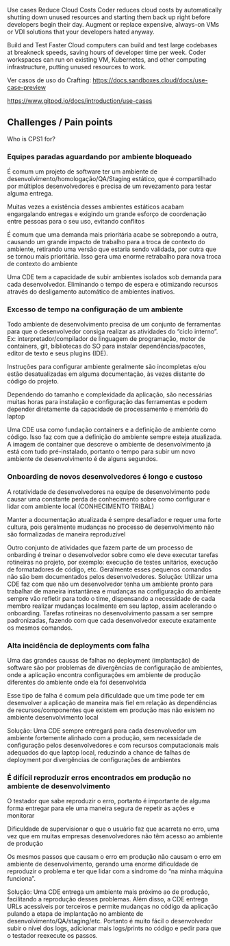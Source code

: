 

Use cases
Reduce Cloud Costs
Coder reduces cloud costs by automatically shutting down unused resources and starting them back up right before developers begin their day. Augment or replace expensive, always-on VMs or VDI solutions that your developers hated anyway.

Build and Test Faster
Cloud computers can build and test large codebases at breakneck speeds, saving hours of developer time per week. Coder workspaces can run on existing VM, Kubernetes, and other computing infrastructure, putting unused resources to work.

Ver casos de uso do Crafting: https://docs.sandboxes.cloud/docs/use-case-preview

https://www.gitpod.io/docs/introduction/use-cases

## Challenges / Pain points

Who is CPS1 for?

### Equipes paradas aguardando por ambiente bloqueado
É comum um projeto de software ter um ambiente de desenvolvimento/homologação/QA/Staging estático, que é compartilhado por múltiplos desenvolvedores e precisa de um revezamento para testar alguma entrega.

Muitas vezes a existência desses ambientes estáticos acabam engargalando entregas e exigindo um grande esforço de coordenação entre pessoas para o seu uso, evitando conflitos

É comum que uma demanda mais prioritária acabe se sobrepondo a outra, causando um grande impacto de trabalho para a troca de contexto do ambiente, retirando uma versão que estaria sendo validada, por outra que se tornou mais prioritária.
Isso gera uma enorme retrabalho para nova troca de contexto do ambiente

Uma CDE tem a capacidade de subir ambientes isolados sob demanda para cada desenvolvedor. Eliminando o tempo de espera e otimizando recursos através do desligamento automático de ambientes inativos.

### Excesso de tempo na configuração de um ambiente
Todo ambiente de desenvolvimento precisa de um conjunto de ferramentas para que o desenvolvedor consiga realizar as atividades do “ciclo interno”. Ex: interpretador/compilador de linguagem de programação, motor de containers, git, bibliotecas do SO para instalar dependências/pacotes, editor de texto e seus plugins (IDE).

Instruções para configurar ambiente geralmente são incompletas e/ou estão desatualizadas em alguma documentação, às vezes distante do código do projeto.

Dependendo do tamanho e complexidade da aplicação, são necessárias muitas horas para instalação e configuração das ferramentas e podem depender diretamente da capacidade de processamento e memória do laptop

Uma CDE usa como fundação containers e a definição de ambiente como código. Isso faz com que a definição do ambiente sempre esteja atualizada. A imagem de container que descreve o ambiente de desenvolvimento já está com tudo pré-instalado, portanto o tempo para subir um novo ambiente de desenvolvimento é de alguns segundos.

### Onboarding de novos desenvolvedores é longo e custoso
A rotatividade de desenvolvedores na equipe de desenvolvimento pode causar uma constante perda de conhecimento sobre como configurar e lidar com ambiente local (CONHECIMENTO TRIBAL)

Manter a documentação atualizada é sempre desafiador e requer uma forte cultura, pois geralmente mudanças no processo de desenvolvimento não são formalizadas de maneira reproduzível

Outro conjunto de atividades que fazem parte de um processo de onbarding é treinar o desenvolvedor sobre como ele deve executar tarefas rotineiras no projeto, por exemplo: execução de testes unitários, execução de formatadores de código, etc. Geralmente esses pequenos comandos não são bem documentados pelos desenvolvedores.
Solução: Utilizar uma CDE faz com que não um desenvolvedor tenha um ambiente pronto para trabalhar de maneira instantânea e mudanças na configuração do ambiente sempre vão refletir para todo o time, dispensando a necessidade de cada membro realizar mudanças localmente em seu laptop, assim acelerando o onboarding. Tarefas rotineiras no desenvolvimento passam a ser sempre padronizadas, fazendo com que cada desenvolvedor execute exatamente os mesmos comandos.


### Alta incidência de deployments com falha
Uma das grandes causas de falhas no deployment (implantação) de software são por problemas de divergências de configuração de ambientes, onde a aplicação encontra configurações em ambiente de produção diferentes do ambiente onde ela foi desenvolvida

Esse tipo de falha é comum pela dificuldade que um time pode ter em desenvolver a aplicação de maneira mais fiel em relação às dependências de recursos/componentes que existem em produção mas não existem no ambiente desenvolvimento local

Solução: Uma CDE sempre entregará para cada desenvolvedor um ambiente fortemente alinhado com a produção, sem necessidade de configuração pelos desenvolvedores e com recursos computacionais mais adequados do que laptop local, reduzindo a chance de falhas de deployment por divergências de configurações de ambientes

### É difícil reproduzir erros encontrados em produção no ambiente de desenvolvimento
O testador que sabe reproduzir o erro, portanto é importante de alguma forma entregar para ele uma maneira segura de repetir as ações e monitorar

Dificuldade de supervisionar o que o usuário faz que acarreta no erro, uma vez que em muitas empresas desenvolvedores não têm acesso ao ambiente de produção

Os mesmos passos que causam o erro em produção não causam o erro em ambiente de desenvolvimento, gerando uma enorme dificuldade de reproduzir o problema e ter que lidar com a síndrome do “na minha máquina funciona”.

Solução: Uma CDE entrega um ambiente mais próximo ao de produção, facilitando a reprodução desses problemas. Além disso, a CDE entrega URLs acessíveis por terceiros e permite mudanças no código da aplicação pulando a etapa de implantação no ambiente de desenvolvimento/QA/staging/etc. Portanto é muito fácil o desenvolvedor subir o nível dos logs, adicionar mais logs/prints no código e pedir para que o testador reexecute os passos.